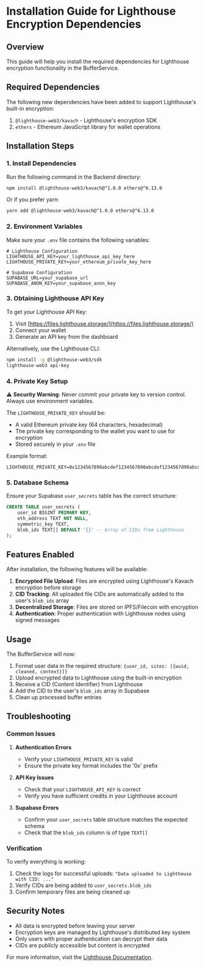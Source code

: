 # Installation Guide for Lighthouse Encryption Dependencies

## Overview
This guide will help you install the required dependencies for Lighthouse encryption functionality in the BufferService.

## Required Dependencies

The following new dependencies have been added to support Lighthouse's built-in encryption:

1. `@lighthouse-web3/kavach` - Lighthouse's encryption SDK
2. `ethers` - Ethereum JavaScript library for wallet operations

## Installation Steps

### 1. Install Dependencies

Run the following command in the Backend directory:

```bash
npm install @lighthouse-web3/kavach@^1.0.0 ethers@^6.13.0
```

Or if you prefer yarn:

```bash
yarn add @lighthouse-web3/kavach@^1.0.0 ethers@^6.13.0
```

### 2. Environment Variables

Make sure your `.env` file contains the following variables:

```env
# Lighthouse Configuration
LIGHTHOUSE_API_KEY=your_lighthouse_api_key_here
LIGHTHOUSE_PRIVATE_KEY=your_ethereum_private_key_here

# Supabase Configuration
SUPABASE_URL=your_supabase_url
SUPABASE_ANON_KEY=your_supabase_anon_key
```

### 3. Obtaining Lighthouse API Key

To get your Lighthouse API Key:

1. Visit [https://files.lighthouse.storage/](https://files.lighthouse.storage/)
2. Connect your wallet
3. Generate an API key from the dashboard

Alternatively, use the Lighthouse CLI:

```bash
npm install -g @lighthouse-web3/sdk
lighthouse-web3 api-key
```

### 4. Private Key Setup

⚠️ **Security Warning**: Never commit your private key to version control. Always use environment variables.

The `LIGHTHOUSE_PRIVATE_KEY` should be:
- A valid Ethereum private key (64 characters, hexadecimal)
- The private key corresponding to the wallet you want to use for encryption
- Stored securely in your `.env` file

Example format:
```env
LIGHTHOUSE_PRIVATE_KEY=0x1234567890abcdef1234567890abcdef1234567890abcdef1234567890abcdef
```

### 5. Database Schema

Ensure your Supabase `user_secrets` table has the correct structure:

```sql
CREATE TABLE user_secrets (
    user_id BIGINT PRIMARY KEY,
    eth_address TEXT NOT NULL,
    symmetric_key TEXT,
    blob_ids TEXT[] DEFAULT '{}' -- Array of CIDs from Lighthouse
);
```

## Features Enabled

After installation, the following features will be available:

1. **Encrypted File Upload**: Files are encrypted using Lighthouse's Kavach encryption before storage
2. **CID Tracking**: All uploaded file CIDs are automatically added to the user's `blob_ids` array
3. **Decentralized Storage**: Files are stored on IPFS/Filecoin with encryption
4. **Authentication**: Proper authentication with Lighthouse nodes using signed messages

## Usage

The BufferService will now:

1. Format user data in the required structure: `{user_id, sites: [{wuid, cleaned, context}]}`
2. Upload encrypted data to Lighthouse using the built-in encryption
3. Receive a CID (Content Identifier) from Lighthouse
4. Add the CID to the user's `blob_ids` array in Supabase
5. Clean up processed buffer entries

## Troubleshooting

### Common Issues

1. **Authentication Errors**
   - Verify your `LIGHTHOUSE_PRIVATE_KEY` is valid
   - Ensure the private key format includes the '0x' prefix

2. **API Key Issues**
   - Check that your `LIGHTHOUSE_API_KEY` is correct
   - Verify you have sufficient credits in your Lighthouse account

3. **Supabase Errors**
   - Confirm your `user_secrets` table structure matches the expected schema
   - Check that the `blob_ids` column is of type `TEXT[]`

### Verification

To verify everything is working:

1. Check the logs for successful uploads: `"Data uploaded to Lighthouse with CID: ..."`
2. Verify CIDs are being added to `user_secrets.blob_ids`
3. Confirm temporary files are being cleaned up

## Security Notes

- All data is encrypted before leaving your server
- Encryption keys are managed by Lighthouse's distributed key system
- Only users with proper authentication can decrypt their data
- CIDs are publicly accessible but content is encrypted

For more information, visit the [Lighthouse Documentation](https://docs.lighthouse.storage/).